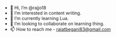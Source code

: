- 👋 Hi, I’m @rajjo18
- 👀 I’m interested in content writing.
- 🌱 I’m currently learning Lua.
- 💞️ I’m looking to collaborate on learning thing.
- 📫 How to reach me - rajatbegani83@gmail.com

<!---
rajjo18/rajjo18 is a ✨ special ✨ repository because its `README.md` (this file) appears on your GitHub profile.
You can click the Preview link to take a look at your changes.
--->
